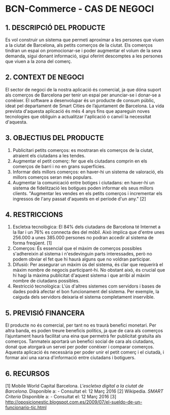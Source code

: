 ﻿# BCN-Commerce - CAS DE NEGOCI #

## 1. DESCRIPCIÓ DEL PRODUCTE ## 
Es vol construir un sistema que permeti aproximar a les persones que viuen
a la ciutat de Barcelona, als petits comerços de la ciutat.
Els comerços tindran un espai on promocionar-se i poder augmentar el volum
de la seva demanda, sigui donant informació, sigui oferint descomptes
a les persones que viuen a la zona del comerç.

## 2. CONTEXT DE NEGOCI ## 
El sector de negoci de la nostra aplicació és comercial, ja que dóna suport
als comerços de Barcelona per tenir un espai per anunciar-se i donar-se a conèixer.
El software a desenvolupar és un producte de consum públic, ideat pel
departament de Smart Cities de l’ajuntament de Barcelona. La vida prevista d'aquesta
aplicació és més 4 anys fins que apareguin noves tecnologies que obliguin
a actualitzar l'aplicació o canviï la necessitat d'aquesta.

## 3. OBJECTIUS DEL PRODUCTE ##
1. Publicitari petits comerços: es mostraran els comerços de la ciutat, atraient els ciutadans a les tendes. 
2. Augmentar el petit comerç: fer que els ciutadans comprin en els comerços de barri i no en grans superfícies. 
3. Informar dels millors comerços: en haver-hi un sistema de valoració, els millors comerços seran més populars. 
4. Augmentar la comunicació entre botiges i ciutadans: en haver-hi un sistema de fidelització les botigues poden informar els seus millors clients. 
"Augmentar les vendes en els petits comerços i incrementar els ingressos de l'any passat d'aquests en el període d'un any." 
[2]

## 4. RESTRICCIONS ## 
1. Escletxa tecnològica:
El 84% dels ciutadans de Barcelona té Internet a la llar i un 76% es connecta des del mòbil.
Això implica que d'entre unes 256.000 a unes 385.000 persones no podran
accedir al sistema de forma freqüent. [1]
2. Comerços:
És essencial que el màxim de comerços possibles s'adhereixin al sistema
i n'esdevinguin parts interessades, però no podem obviar el fet que hi
haurà alguns que no voldran participar.
3. Difusió:
Per assegurar un màxim ús del sistema, és clar que requerirà el màxim
nombre de negocis participant-hi. No obstant això, és crucial que hi hagi
la màxima publicitat d'aquest sistema i que arribi al màxim nombre de
ciutadans possibles.
4. Restricció tecnològica:
L'ús d'altres sistemes com servidors i bases de dades podrà afectar el bon
funcionament del sistema. Per exemple, la caiguda dels servidors deixaria
el sistema completament inservible.

## 5. PREVISIÓ FINANCERA ## 
El producte no és comercial, per tant no es traurà benefici monetari.
Per altra banda, es poden treure beneficis polítics, ja que de cara als
comerços l’ajuntament haurà facilitat una eina que permetrà fer publicitat
gratuïta als comerços. Tanmateix aportarà un benefici social de cara als
ciutadans, donat que atorgarà un servei per poder conèixer i comparar comerços.
Aquesta aplicació és necessària per poder unir el petit comerç i el ciutadà,
i formar així una xarxa d'informació entre ciutadans i botiguers.

## 6. RECURSOS ## 
[1] Mobile World Capital Barcelona. *L'escletxa digital a la ciutat de Barcelona*. Disponible a: [](http://mobileworldcapital.com/escletxa-digital/#3rdPage) - Consultat el: 12 Març 2016
[2] Wikipedia. *SMART Criteria* Disponible a: [](https://en.wikipedia.org/wiki/SMART_criteria) - Consultat el: 12 Març 2016
[3] http://oposicionestic.blogspot.com.es/2009/07/el-sueldo-de-un-funcionario-tic.html
